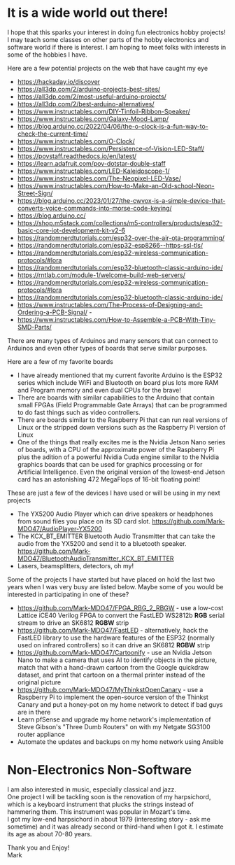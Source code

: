 # It is a wide world out there!

I hope that this sparks your interest in doing fun electronics hobby projects! I may teach some classes on other parts of the hobby electronics and software world if there is interest. I am hoping to meet folks with interests in some of the hobbies I have.

Here are a few potential projects on the web that have caught my eye
- https://hackaday.io/discover
- https://all3dp.com/2/arduino-projects-best-sites/
- https://all3dp.com/2/most-useful-arduino-projects/
- https://all3dp.com/2/best-arduino-alternatives/
- https://www.instructables.com/DIY-Tinfoil-Ribbon-Speaker/
- https://www.instructables.com/Galaxy-Mood-Lamp/
- https://blog.arduino.cc/2022/04/06/the-o-clock-is-a-fun-way-to-check-the-current-time/
- https://www.instructables.com/O-Clock/
- https://www.instructables.com/Persistence-of-Vision-LED-Staff/
- https://povstaff.readthedocs.io/en/latest/
- https://learn.adafruit.com/pov-dotstar-double-staff
- https://www.instructables.com/LED-Kaleidoscope-1/
- https://www.instructables.com/The-Neopixel-LED-Vase/
- https://www.instructables.com/How-to-Make-an-Old-school-Neon-Street-Sign/
- https://blog.arduino.cc/2023/01/27/the-cwvox-is-a-simple-device-that-converts-voice-commands-into-morse-code-keying/
- https://blog.arduino.cc/
- https://shop.m5stack.com/collections/m5-controllers/products/esp32-basic-core-iot-development-kit-v2-6
- https://randomnerdtutorials.com/esp32-over-the-air-ota-programming/
- https://randomnerdtutorials.com/esp32-esp8266--https-ssl-tls/
- https://randomnerdtutorials.com/esp32-wireless-communication-protocols/#lora
- https://randomnerdtutorials.com/esp32-bluetooth-classic-arduino-ide/
- https://rntlab.com/module-1/welcome-build-web-servers/
- https://randomnerdtutorials.com/esp32-wireless-communication-protocols/#lora
- https://randomnerdtutorials.com/esp32-bluetooth-classic-arduino-ide/
- https://www.instructables.com/The-Process-of-Designing-and-Ordering-a-PCB-Signal/ - 
- https://www.instructables.com/How-to-Assemble-a-PCB-With-Tiny-SMD-Parts/

There are many types of Arduinos and many sensors that can connect to Arduinos and even other types of boards that serve similar purposes.

Here are a few of my favorite boards
- I have already mentioned that my current favorite Arduino is the ESP32 series which include WiFi and Bluetooth on board plus lots more RAM and Program memory and even dual CPUs for the brave!
- There are boards with similar capabilities to the Arduino that contain small FPGAs (Field Programmable Gate Arrays) that can be programmed to do fast things such as video controllers.
- There are boards similar to the Raspberry Pi that can run real versions of Linux or the stripped down versions such as the Raspberry Pi version of Linux
- One of the things that really excites me is the Nvidia Jetson Nano series of boards, with a CPU of the approximate power of the Raspberry Pi plus the adition of a powerful Nvidia Cuda engine similar to the Nvidia graphics boards that can be used for graphics processing or for Artificial Intelligence. Even the original version of the lowest-end Jetson card has an astonishing 472 MegaFlops of 16-bit floating point!

These are just a few of the devices I have used or will be using in my next projects
- The YX5200 Audio Player which can drive speakers or headphones from sound files you place on its SD card slot. https://github.com/Mark-MDO47/AudioPlayer-YX5200
- The KCX_BT_EMITTER Bluetooth Audio Transmitter that can take the audio from the YX5200 and send it to a bluetooth speaker. https://github.com/Mark-MDO47/BluetoothAudioTransmitter_KCX_BT_EMITTER
- Lasers, beamsplitters, detectors, oh my!

Some of the projects I have started but have placed on hold the last two years when I was very busy are listed below. Maybe some of you would be interested in participating in one of these?
- https://github.com/Mark-MDO47/FPGA_RBG_2_RBGW - use a low-cost Lattice iCE40 Verilog FPGA to convert the FastLED WS2812b **RGB** serial stream to drive an SK6812 **RGBW** strip
- https://github.com/Mark-MDO47/FastLED - alternatively, hack the FastLED library to use the hardware features of the ESP32 (normally used on infrared controllers) so it can drive an SK6812 **RGBW** strip
- https://github.com/Mark-MDO47/Cartoonify - use an Nvidia Jetson Nano to make a camera that uses AI to identify objects in the picture, match that with a hand-drawn cartoon from the Google quickdraw dataset, and print that cartoon on a thermal printer instead of the original picture
- https://github.com/Mark-MDO47/MyThinkstOpenCanary - use a Raspberry Pi to implement the open-source version of the Thinkst Canary and put a honey-pot on my home network to detect if bad guys are in there
- Learn pfSense and upgrade my home network's implementation of Steve Gibson's "Three Dumb Routers" on with my Netgate SG3100 router appliance
- Automate the updates and backups on my home network using Ansible

# Non-Electronics Non-Software
I am also interested in music, especially classical and jazz.<br>
One project I will be tackling soon is the renovation of my harpsichord, which is a keyboard instrument that plucks the strings instead of hammering them. This instrument was popular in Mozart's time.<br>
I got my low-end harpsichord in about 1979 (interesting story - ask me sometime) and it was already second or third-hand when I got it. I estimate its age as about 70-80 years.

Thank you and Enjoy!<br>
Mark
